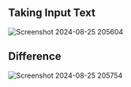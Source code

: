 ## Taking Input Text
![Screenshot 2024-08-25 205604](https://github.com/user-attachments/assets/fccb0ad1-5c6e-409a-9fe8-48bdb5b85c8a)

## Difference
![Screenshot 2024-08-25 205754](https://github.com/user-attachments/assets/82f60d16-f33e-4aac-8fdd-6b1f38c460fe)
